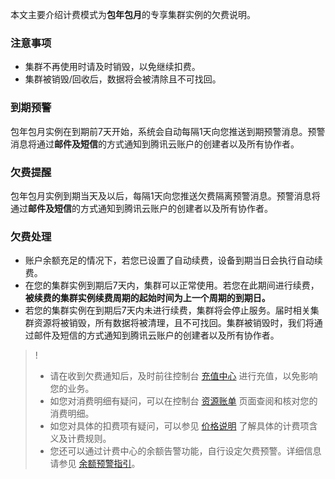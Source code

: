 本文主要介绍计费模式为**包年包月**的专享集群实例的欠费说明。

### 注意事项

- 集群不再使用时请及时销毁，以免继续扣费。
- 集群被销毁/回收后，数据将会被清除且不可找回。

### 到期预警

包年包月实例在到期前7天开始，系统会自动每隔1天向您推送到期预警消息。预警消息将通过**邮件及短信**的方式通知到腾讯云账户的创建者以及所有协作者。

### 欠费提醒

包年包月实例到期当天及以后，每隔1天向您推送欠费隔离预警消息。预警消息将通过**邮件及短信**的方式通知到腾讯云账户的创建者以及所有协作者。

### 欠费处理

- 账户余额充足的情况下，若您已设置了自动续费，设备到期当日会执行自动续费。
- 在您的集群实例到期后7天内，集群可以正常使用。若您在此期间进行续费，**被续费的集群实例续费周期的起始时间为上一个周期的到期日。**
- 若您的集群实例在到期后7天内未进行续费，集群将会停止服务。届时相关集群资源将被销毁，所有数据将被清理，且不可找回。集群被销毁时，我们将通过邮件及短信的方式通知到腾讯云账户的创建者以及所有协作者。



> !
>
> - 请在收到欠费通知后，及时前往控制台 [充值中心](https://console.cloud.tencent.com/account/recharge) 进行充值，以免影响您的业务。
> - 如您对消费明细有疑问，可以在控制台 [资源账单](https://console.cloud.tencent.com/account/resources) 页面查阅和核对您的消费明细。
> - 如您对具体的扣费项有疑问，可以参见 [价格说明](https://cloud.tencent.com/document/product/1364/71396) 了解具体的计费项含义及计费规则。
> - 您还可以通过计费中心的余额告警功能，自行设定欠费预警。详细信息请参见 [余额预警指引](https://cloud.tencent.com/document/product/555/9942)。

